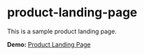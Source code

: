 # product-landing-page

This is a sample product landing page.

**Demo:** [Product Landing Page](https://viaxco.github.io/product-landing-page/)
